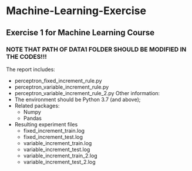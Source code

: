 # Machine-Learning-Exercise
## Exercise 1 for Machine Learning Course
### NOTE THAT PATH OF DATA1 FOLDER SHOULD BE MODIFIED IN THE CODES!!!
The report includes:
- perceptron_fixed_increment_rule.py
- perceptron_variable_increment_rule.py
- perceptron_variable_increment_rule_2.py
Other information: 
- The environment should be Python 3.7 (and above);
- Related packages:
    - Numpy
    - Pandas
- Resulting experiment files
    - fixed_increment_train.log
    - fixed_increment_test.log
    - variable_increment_train.log
    - variable_increment_test.log
    - variable_increment_train_2.log
    - variable_increment_test_2.log